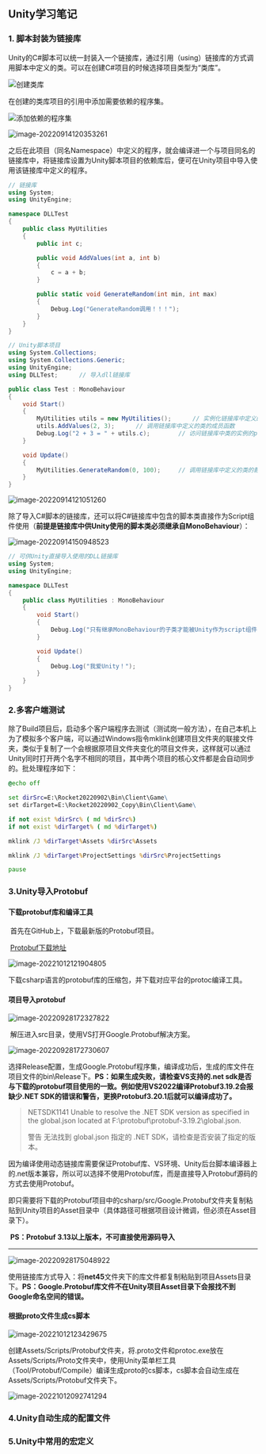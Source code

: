 ## Unity学习笔记

### 1. 脚本封装为链接库

Unity的C#脚本可以统一封装入一个链接库，通过引用（using）链接库的方式调用脚本中定义的类。可以在创建C#项目的时候选择项目类型为“类库”。

![创建类库](D:\HonkerForce.github.io\notebook\imageset\image-20220914115440887.png)

在创建的类库项目的引用中添加需要依赖的程序集。

![添加依赖的程序集](C:\Users\dongdeyu\AppData\Roaming\Typora\typora-user-images\image-20220914120305631.png)

![image-20220914120353261](C:\Users\dongdeyu\AppData\Roaming\Typora\typora-user-images\image-20220914120353261.png)

之后在此项目（同名Namespace）中定义的程序，就会编译进一个与项目同名的链接库中，将链接库设置为Unity脚本项目的依赖库后，便可在Unity项目中导入使用该链接库中定义的程序。

```c#
// 链接库
using System;
using UnityEngine;

namespace DLLTest
{
	public class MyUtilities
	{
		public int c;

		public void AddValues(int a, int b)
		{
			c = a + b;
		}

		public static void GenerateRandom(int min, int max)
		{
			Debug.Log("GenerateRandom调用！！！");
		}
	}
}
```

```c#
// Unity脚本项目
using System.Collections;
using System.Collections.Generic;
using UnityEngine;
using DLLTest;		// 导入dll链接库

public class Test : MonoBehaviour
{
	void Start()
	{
		MyUtilities utils = new MyUtilities();		// 实例化链接库中定义的类
		utils.AddValues(2, 3);		// 调用链接库中定义的类的成员函数
		Debug.Log("2 + 3 = " + utils.c);		// 访问链接库中类的实例的publi成员
	}

	void Update()
	{
		MyUtilities.GenerateRandom(0, 100);		// 调用链接库中定义的类的静态成员函数
	}
}

```

![image-20220914121051260](C:\Users\dongdeyu\AppData\Roaming\Typora\typora-user-images\image-20220914121051260.png)

除了导入C#脚本的链接库，还可以将C#链接库中包含的脚本类直接作为Script组件使用（**前提是链接库中供Unity使用的脚本类必须继承自MonoBehaviour**）：

![image-20220914150948523](imageset/image-20220914150948523.png)

```c#
// 可供Unity直接导入使用的DLL链接库
using System;
using UnityEngine;

namespace DLLTest
{
	public class MyUtilities : MonoBehaviour
	{
		void Start()
		{
			Debug.Log("只有继承MonoBehaviour的子类才能被Unity作为script组件！");
		}

		void Update()
		{
			Debug.Log("我爱Unity！");
		}
	}
}
```

### 2.多客户端测试

​	除了Build项目后，启动多个客户端程序去测试（测试岗一般方法），在自己本机上为了模拟多个客户端，可以通过Windows指令mklink创建项目文件夹的联接文件夹，类似于复制了一个会根据原项目文件夹变化的项目文件夹，这样就可以通过Unity同时打开两个名字不相同的项目，其中两个项目的核心文件都是会自动同步的。批处理程序如下：

```bat
@echo off

set dirSrc=E:\Rocket20220902\Bin\Client\Game\
set dirTarget=E:\Rocket20220902_Copy\Bin\Client\Game\

if not exist %dirSrc% ( md %dirSrc%)
if not exist %dirTarget% ( md %dirTarget%)

mklink /J %dirTarget%Assets %dirSrc%Assets

mklink /J %dirTarget%ProjectSettings %dirSrc%ProjectSettings

pause
```

### 3.Unity导入Protobuf

#### 下载protobuf库和编译工具

​	首先在GitHub上，下载最新版的Protobuf项目。

​	[Protobuf下载地址](https://github.com/protocolbuffers/protobuf/releases/tag/v3.20.2)

![image-20221012121904805](imageset/image-20221012121904805.png)

​	下载csharp语言的protobuf库的压缩包，并下载对应平台的protoc编译工具。

#### 项目导入protobuf

![image-20220928172327822](imageset/image-20220928172327822.png)

​	解压进入src目录，使用VS打开Google.Protobuf解决方案。

![image-20220928172730607](imageset/image-20220928172730607.png)

​	选择Release配置，生成Google.Protobuf程序集，编译成功后，生成的库文件在项目文件的bin\Release下。**PS：如果生成失败，请检查VS支持的.net sdk是否与下载的protobuf项目使用的一致。例如使用VS2022编译Protobuf3.19.2会报缺少.NET SDK的错误和警告，更换Protobuf3.20.1后就可以编译成功了。**

> NETSDK1141		Unable to resolve the .NET SDK version as specified in the global.json located at F:\protobuf\protobuf-3.19.2\global.json.
>
> 警告		无法找到 global.json 指定的 .NET SDK，请检查是否安装了指定的版本。

​	因为编译使用动态链接库需要保证Protobuf库、VS环境、Unity后台脚本编译器上的.net版本兼容，所以可以选择不使用Protobuf库，而是直接导入Protobuf源码的方式去使用Protobuf。

​	即只需要将下载的Protobuf项目中的csharp/src/Google.Protobuf文件夹复制粘贴到Unity项目的Asset目录中（具体路径可根据项目设计微调，但必须在Asset目录下）。

​	**PS：Protobuf 3.13以上版本，不可直接使用源码导入**

---

![image-20220928175048922](imageset/image-20220928175048922.png)

​	使用链接库方式导入：将**net45**文件夹下的库文件都复制粘贴到项目Assets目录下。**PS：Google.Protobuf库文件不在Unity项目Asset目录下会报找不到Google命名空间的错误。**

#### 根据proto文件生成cs脚本

![image-20221012123429675](imageset/image-20221012123429675.png)

​	创建Assets/Scripts/Protobuf文件夹，将.proto文件和protoc.exe放在Assets/Scripts/Proto文件夹中，使用Unity菜单栏工具（Tool/Protobuf/Compile）编译生成proto的cs脚本，cs脚本会自动生成在Assets/Scripts/Protobuf文件夹下。

![image-20221012092741294](imageset/image-20221012092741294.png)

### 4.Unity自动生成的配置文件

### 5.Unity中常用的宏定义

